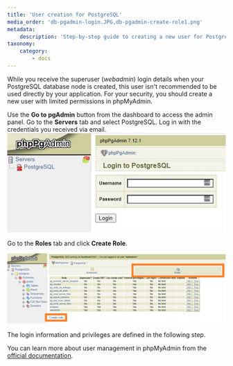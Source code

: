 ```yaml
---
title: 'User creation for PostgreSQL'
media_order: 'db-pgadmin-login.JPG,db-pgadmin-create-role1.png'
metadata:
    description: 'Step-by-step guide to creating a new user for PostgreSQL.'
taxonomy:
    category:
        - docs
---
```


While you receive the superuser (_webadmin_) login details when your PostgreSQL database node is created, this user isn't recommended to be used directly by your application. For your security, you should create a new user with limited permissions in phpMyAdmin.

Use the **Go to pgAdmin** button from the dashboard to access the admin panel. Go to the **Servers** tab and select PostgreSQL. Log in with the credentials you received via email.
![](db-pgadmin-login.JPG)

Go to the **Roles** tab and click **Create Role**.

![](db-pgadmin-create-role1.png)

The login information and privileges are defined in the following step. 

You can learn more about user management in phpMyAdmin from the [official documentation](https://www.postgresql.org/docs/current/sql-createrole.html).